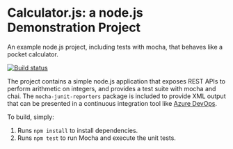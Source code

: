 Calculator.js: a node.js Demonstration Project
==============================================
An example node.js project, including tests with mocha, that behaves like
a pocket calculator.

[![Build status](https://dev.azure.com/cursokasolutionaz400/Parts%20Unlimited/_apis/build/status/PartsUnlimitedE2E)](https://dev.azure.com/cursokasolutionaz400/Parts%20Unlimited)

The project contains a simple node.js application that exposes REST APIs
to perform arithmetic on integers, and provides a test suite with mocha
and chai.  The `mocha-junit-reporters` package is included to provide XML
output that can be presented in a continuous integration tool like
[Azure DevOps](https://azure.com/devops).

To build, simply:

1. Runs `npm install` to install dependencies.
2. Runs `npm test` to run Mocha and execute the unit tests.

